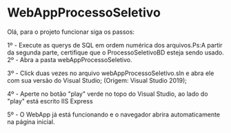 # WebAppProcessoSeletivo


Olá, para o projeto funcionar siga os passos:

1º - Execute as querys de SQL em ordem numérica dos arquivos.Ps:A partir da segunda parte, 
								certifique que o ProcessoSeletivoBD
								esteja sendo usado.
2º - Abra a pasta webAppProcessoSeletivo.


3º - Click duas vezes no arquivo webAppProcessoSeletivo.sln e abra ele com sua versão do Visual Studio;
(Origem: Visual Studio 2019);


4º - Aperte no botão "play" verde no topo do Visual Studio, ao lado do "play" está escrito IIS Express

5º - O WebApp já está funcionando e o navegador abrira automaticamente na página inicial.
